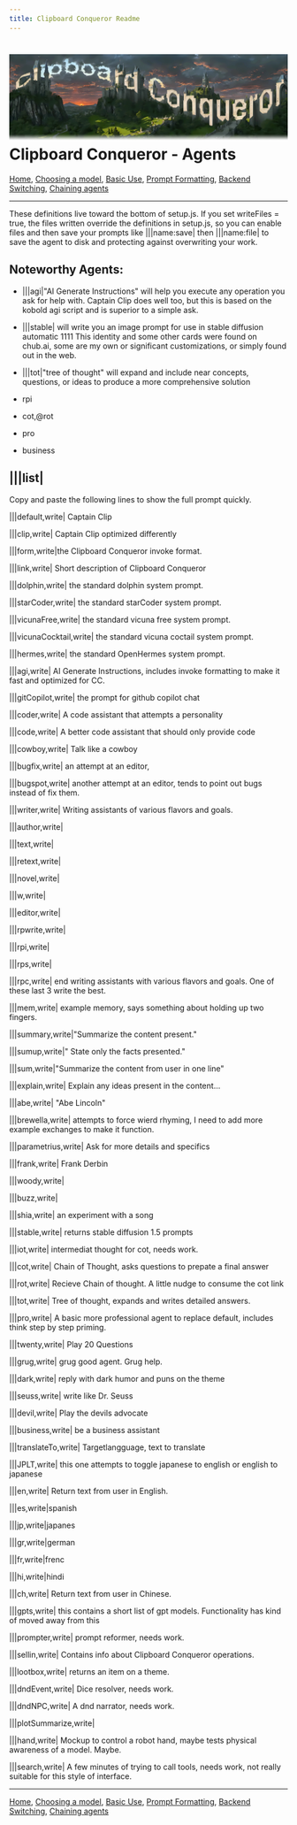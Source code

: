 ```yaml
---
title: Clipboard Conqueror Readme
---
```


![Clipboard Conqueror Graphic logo. The letters are clouds and buildings on a lush estate.](CCfinal.jpg)
Clipboard Conqueror - Agents
=============================
[Home](readme.md), [Choosing a model](choosingAModel.md), [Basic Use](useClipboardConqueror.md), [Prompt Formatting](promptFormatting.md), [Backend Switching](multipleEndpoints.md), [Chaining agents](agentChaining.md)

---

These definitions live toward the bottom of setup.js. If you set writeFiles = true, the files written override the definitions in setup.js, so you can enable files and then save your prompts like |||name:save| then |||name:file| to save the agent to disk and protecting against overwriting your work.


Noteworthy Agents:
---
- |||agi|"AI Generate Instructions" will help you execute any operation you ask for help with. Captain Clip does well too, but this is based on the kobold agi script and is superior to a simple ask. 

- |||stable| will write you an image prompt for use in stable diffusion automatic 1111
This identity and some other cards were found on chub.ai, some are my own or significant customizations, or simply found out in the web.

- |||tot|"tree of thought" will expand and include near concepts, questions, or ideas to produce a more comprehensive solution

- rpi

- cot,@rot

- pro

- business



|||list|
---
Copy and paste the following lines to show the full prompt quickly.

|||default,write| Captain Clip

|||clip,write| Captain Clip optimized differently

|||form,write|the Clipboard Conqueror invoke format. 

|||link,write| Short description of Clipboard Conqueror

|||dolphin,write| the standard dolphin system prompt.

|||starCoder,write| the standard starCoder system prompt.

|||vicunaFree,write| the standard vicuna free system prompt.

|||vicunaCocktail,write| the standard vicuna coctail system prompt.

|||hermes,write| the standard OpenHermes system prompt.

|||agi,write| AI Generate Instructions, includes invoke formatting to make it fast and optimized for CC.

|||gitCopilot,write| the prompt for github copilot chat

|||coder,write| A code assistant that attempts a personality

|||code,write| A better code assistant that should only provide code

|||cowboy,write| Talk like a cowboy

|||bugfix,write| an attempt at an editor,

|||bugspot,write| another attempt at an editor, tends to point out bugs instead of fix them. 

|||writer,write| Writing assistants of various flavors and goals. 

|||author,write|

|||text,write|

|||retext,write|

|||novel,write|

|||w,write|

|||editor,write|

|||rpwrite,write|

|||rpi,write|

|||rps,write|

|||rpc,write| end writing assistants with various flavors and goals. One of these last 3 write the best.

|||mem,write| example memory, says something about holding up two fingers.

|||summary,write|"Summarize the content present."

|||sumup,write|" State only the facts presented."

|||sum,write|"Summarize the content from user in one line"

|||explain,write| Explain any ideas present in the content...

|||abe,write| "Abe Lincoln"

|||brewella,write| attempts to force wierd rhyming, I need to add more example exchanges to make it function. 

|||parametrius,write| Ask for more details and specifics

|||frank,write| Frank Derbin

|||woody,write|

|||buzz,write|

|||shia,write| an experiment with a song

|||stable,write| returns stable diffusion 1.5 prompts

|||iot,write| intermediat thought for cot, needs work.

|||cot,write| Chain of Thought, asks questions to prepate a final answer

|||rot,write| Recieve Chain of thought. A little nudge to consume the cot link

|||tot,write| Tree of thought, expands and writes detailed answers.

|||pro,write| A basic more professional agent to replace default, includes think step by step priming.

|||twenty,write| Play 20 Questions

|||grug,write| grug good agent. Grug help.

|||dark,write| reply with dark humor and puns on the theme

|||seuss,write| write like Dr. Seuss

|||devil,write| Play the devils advocate

|||business,write| be a business assistant

|||translateTo,write| Targetlangguage, text to translate

|||JPLT,write| this one attempts to toggle japanese to english or english to japanese

|||en,write| Return text from user in English.

|||es,write|spanish

|||jp,write|japanes

|||gr,write|german

|||fr,write|frenc

|||hi,write|hindi

|||ch,write| Return text from user in Chinese.

|||gpts,write| this contains a short list of gpt models. Functionality has kind of moved away from this

|||prompter,write| prompt reformer, needs work. 

|||sellin,write| Contains info about Clipboard Conqueror operations. 

|||lootbox,write| returns an item on a theme.

|||dndEvent,write| Dice resolver, needs work. 

|||dndNPC,write| A dnd narrator, needs work.

|||plotSummarize,write|

|||hand,write| Mockup to control a robot hand, maybe tests physical awareness of a model. Maybe.

|||search,write| A few minutes of trying to call tools, needs work, not really suitable for this style of interface. 

 _______


[Home](readme.md), [Choosing a model](choosingAModel.md), [Basic Use](useClipboardConqueror.md), [Prompt Formatting](promptFormatting.md), [Backend Switching](multipleEndpoints.md), [Chaining agents](agentChaining.md)

